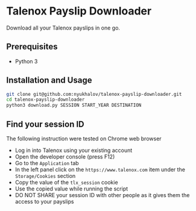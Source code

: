# Talenox Payslip Downloader

Download all your Talenox payslips in one go.

## Prerequisites

- Python 3

## Installation and Usage

```bash
git clone git@github.com:nyukhalov/talenox-payslip-downloader.git
cd talenox-payslip-downloader
python3 download.py SESSION START_YEAR DESTINATION
```

## Find your session ID

The following instruction were tested on Chrome web browser

- Log in into Talenox using your existing account
- Open the developer console (press F12)
- Go to the `Application` tab
- In the left panel click on the `https://www.talenox.com` item under the
  `Storage/Cookies` section
- Copy the value of the `tlx_session` cookie
- Use the copied value while running the script
- DO NOT SHARE your session ID with other people as it gives them the access to
  your payslips
